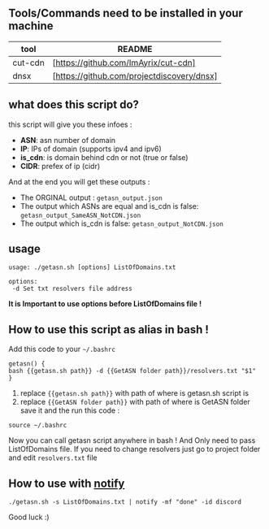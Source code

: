 ## Tools/Commands need to be installed in your machine
| tool | README |
| ------ | ------ |
| cut-cdn | [https://github.com/ImAyrix/cut-cdn] |
| dnsx | [https://github.com/projectdiscovery/dnsx] |

## what does this script do?
this script will give you these infoes :
- **ASN**: asn number of domain
- **IP**: IPs of domain (supports ipv4 and ipv6)
- **is_cdn**: is domain behind cdn or not (true or false) 
- **CIDR**: prefex of ip (cidr)

And at the end you will get these outputs :
- The ORGINAL output :  `getasn_output.json`
- The output which ASNs are equal and is_cdn is false: `getasn_output_SameASN_NotCDN.json`
- The output which is_cdn is false: `getasn_output_NotCDN.json`

## usage
```
usage: ./getasn.sh [options] ListOfDomains.txt

options: 
 -d Set txt resolvers file address 
```
**It is Important to use options before ListOfDomains file !**

## How to use this script as alias in bash !
Add this code to your `~/.bashrc`
```
getasn() {
bash {{getasn.sh path}} -d {{GetASN folder path}}/resolvers.txt "$1"
}
```
1. replace `{{getasn.sh path}}` with path of where is getasn.sh script is
2. replace `{{GetASN folder path}}` with path of where is GetASN folder 
save it and the run this code :
```
source ~/.bashrc
```

Now you can call getasn script anywhere in bash !
And Only need to pass ListOfDomains file. If you need to change resolvers just go to project folder and edit `resolvers.txt` file


## How to use with [notify](https://github.com/projectdiscovery/notify)
```
./getasn.sh -s ListOfDomains.txt | notify -mf "done" -id discord
```
Good luck :)

